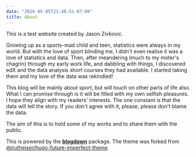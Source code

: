 ```yaml
---
date: "2016-05-05T21:48:51-07:00"
title: About
---
```


This is a test website created by Jason Zivkovic.

Growing up as a sports-mad child and teen, statistics were always in my world. But with the love of sport blinding me, I didn't even realise it was a love of statistics and data. Then, after meandering (much to my moter's chagrin) through my early work life, and dabbling with things, I discovered edX and the data analysis short courses they had available. I started taking them and my love of the data was rekindled!

This blog will be mainly about sport, but will touch on other parts of life also. What I can promise through is it will be filled with my own selfish pleasures. I hope they align with my readers' interests. The one constant is that the data will tell the story. If you don't agree with it, please, please don't blame the data.

The aim of this is to hold some of my works and to share them with the public.


This is powered by the [**blogdown**](https://github.com/rstudio/blogdown) package. The theme was forked from [@jrutheiser/hugo-future-imperfect-theme](https://themes.gohugo.io/future-imperfect/).

